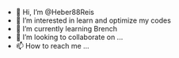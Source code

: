 - 👋 Hi, I’m @Heber88Reis
- 👀 I’m interested in learn and optimize my codes
- 🌱 I’m currently learning Brench
- 💞️ I’m looking to collaborate on ...
- 📫 How to reach me ...

<!---
Heber88Reis/Heber88Reis is a ✨ special ✨ repository because its `README.md` (this file) appears on your GitHub profile.
You can click the Preview link to take a look at your changes.
--->
